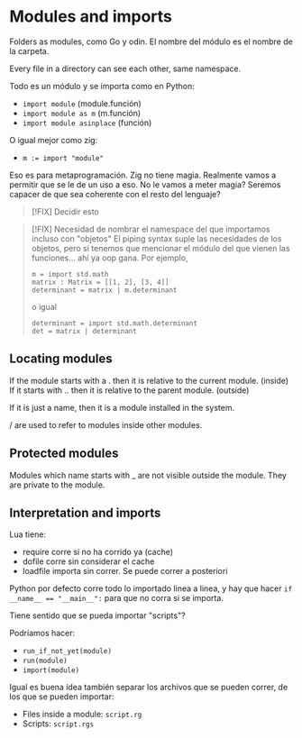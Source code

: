 # Modules and imports

Folders as modules, como Go y odin. El nombre del módulo es el nombre de la
carpeta.

Every file in a directory can see each other, same namespace.

Todo es un módulo y se importa como en Python:

- `import module` (module.función)
- `import module as m` (m.función)
- `import module asinplace` (función)

O igual mejor como zig:

- `m := import "module"`

Eso es para metaprogramación. Zig no tiene magia.
Realmente vamos a permitir que se le de un uso a eso.
No le vamos a meter magia? Seremos capacer de que sea coherente con el resto
del lenguaje? 

> [!FIX] Decidir esto

> [!FIX] Necesidad de nombrar el namespace del que importamos incluso con "objetos"
> El piping syntax suple las necesidades de los objetos, pero si tenemos que
> mencionar el módulo del que vienen las funciones... ahí ya oop gana.
> Por ejemplo,
> ```rg
> m = import std.math
> matrix : Matrix = [[1, 2], [3, 4]]
> determinant = matrix | m.determinant
> ```
> o igual
> ```rg
> determinant = import std.math.determinant
> det = matrix | determinant
> ```


## Locating modules

If the module starts with a . then it is relative to the current module. (inside)
If it starts with .. then it is relative to the parent module. (outside)

If it is just a name, then it is a module installed in the system.

/ are used to refer to modules inside other modules.


## Protected modules

Modules which name starts with _ are not visible outside the module. They are
private to the module.


## Interpretation and imports

Lua tiene:
- require corre si no ha corrido ya (cache)
- dofile corre sin considerar el cache
- loadfile importa sin correr. Se puede correr a posteriori

Python por defecto corre todo lo importado linea a linea, y hay que hacer `if __name__ == "__main__":` para que no corra si se importa.

Tiene sentido que se pueda importar "scripts"?

Podríamos hacer:
- `run_if_not_yet(module)`
- `run(module)`
- `import(module)`


Igual es buena idea también separar los archivos que se pueden correr, de los
que se pueden importar:

- Files inside a module: `script.rg`
- Scripts: `script.rgs`

